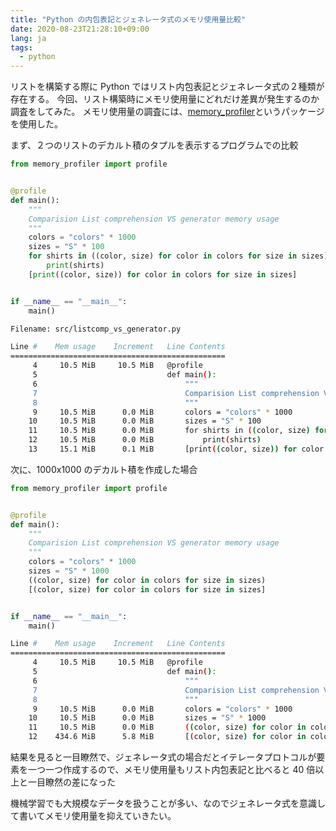 ```yaml
---
title: "Python の内包表記とジェネレータ式のメモリ使用量比較"
date: 2020-08-23T21:28:10+09:00
lang: ja
tags:
  - python
---
```


リストを構築する際に Python ではリスト内包表記とジェネレータ式の２種類が存在する。
今回、リスト構築時にメモリ使用量にどれだけ差異が発生するのか調査をしてみた。
メモリ使用量の調査には、[memory_profiler](https://github.com/pythonprofilers/memory_profiler)というパッケージを使用した。

まず、２つのリストのデカルト積のタプルを表示するプログラムでの比較

```python
from memory_profiler import profile


@profile
def main():
    """
    Comparision List comprehension VS generator memory usage
    """
    colors = "colors" * 1000
    sizes = "S" * 100
    for shirts in ((color, size) for color in colors for size in sizes):
        print(shirts)
    [print((color, size)) for color in colors for size in sizes]


if __name__ == "__main__":
    main()
```

```bash
Filename: src/listcomp_vs_generator.py

Line #    Mem usage    Increment   Line Contents
================================================
     4     10.5 MiB     10.5 MiB   @profile
     5                             def main():
     6                                 """
     7                                 Comparision List comprehension VS generator memory usage
     8                                 """
     9     10.5 MiB      0.0 MiB       colors = "colors" * 1000
    10     10.5 MiB      0.0 MiB       sizes = "S" * 100
    11     10.5 MiB      0.0 MiB       for shirts in ((color, size) for color in colors for size in sizes):
    12     10.5 MiB      0.0 MiB           print(shirts)
    13     15.1 MiB      0.1 MiB       [print((color, size)) for color in colors for size in sizes]
```

次に、1000x1000 のデカルト積を作成した場合

```python
from memory_profiler import profile


@profile
def main():
    """
    Comparision List comprehension VS generator memory usage
    """
    colors = "colors" * 1000
    sizes = "S" * 1000
    ((color, size) for color in colors for size in sizes)
    [(color, size) for color in colors for size in sizes]


if __name__ == "__main__":
    main()

```

```bash
Line #    Mem usage    Increment   Line Contents
================================================
     4     10.5 MiB     10.5 MiB   @profile
     5                             def main():
     6                                 """
     7                                 Comparision List comprehension VS generator memory usage
     8                                 """
     9     10.5 MiB      0.0 MiB       colors = "colors" * 1000
    10     10.5 MiB      0.0 MiB       sizes = "S" * 1000
    11     10.5 MiB      0.0 MiB       ((color, size) for color in colors for size in sizes)
    12    434.6 MiB      5.8 MiB       [(color, size) for color in colors for size in sizes]
```

結果を見ると一目瞭然で、ジェネレータ式の場合だとイテレータプロトコルが要素を一つ一つ作成するので、メモリ使用量もリスト内包表記と比べると 40 倍以上と一目瞭然の差になった

機械学習でも大規模なデータを扱うことが多い、なのでジェネレータ式を意識して書いてメモリ使用量を抑えていきたい。
